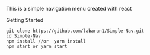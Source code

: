 This is a simple navigation menu created with react

Getting Started 

```
git clone https://github.com/labaran1/Simple-Nav.git
cd Simple-Nav
npm install //or  yarn install 
npm start or yarn start
```
